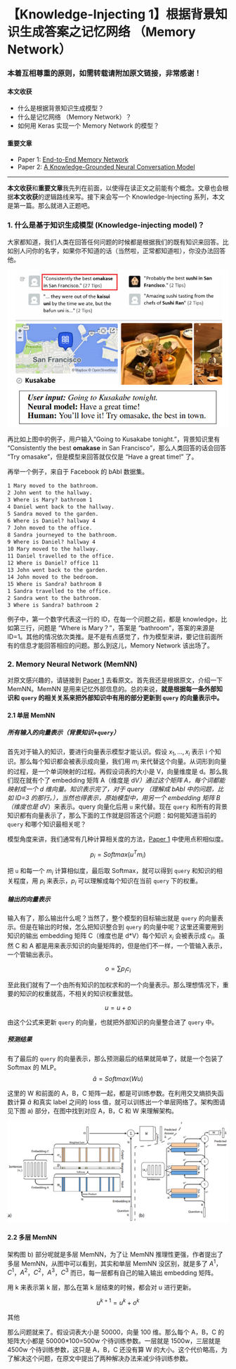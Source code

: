 # 【Knowledge-Injecting 1】根据背景知识生成答案之记忆网络 （Memory Network）

### 本着互相尊重的原则，如需转载请附加原文链接，非常感谢！


#### 本文收获
* 什么是根据背景知识生成模型？
* 什么是记忆网络 （Memory Network）？
* 如何用 Keras 实现一个 Memory Network 的模型？
#### 重要文章
* <span id = "paper1">Paper 1</span>: [End-to-End Memory Network](http://papers.nips.cc/paper/5846-end-to-end-memory-networks.pdf)
* <span id = "paper2">Paper 2</span>: [A Knowledge-Grounded Neural Conversation Model](https://isi.edu/~ghazvini/papers/Neural_conversational_model.pdf)
---
**本文收获**和**重要文章**我先列在前面，以使得在读正文之前能有个概念。文章也会根据**本文收获**的逻辑路线来写。接下来会写一个 Knowledge-Injecting 系列，本文是第一篇。那么就进入正题吧。

### 1. 什么是基于知识生成模型 (Knowledge-injecting model)？
大家都知道，我们人类在回答任何问题的时候都是根据我们的既有知识来回答。比如别人问你的名字，如果你不知道的话（当然啦，正常都知道啦），你没办法回答他。

![](https://github.com/tonywenuon/posters/blob/master/images/knowledge1/knowledge1.png?raw=true)

再比如上图中的例子，用户输入“Going to Kusakabe tonight.”，背景知识里有 “Consistently the best **omakase** in San Francisco”，那么人类回答的话会回答 “Try omasake”，但是模型来回答就仅仅是 “Have a great time!” 了。

再举一个例子，来自于 Facebook 的 bAbI 数据集。

```
1 Mary moved to the bathroom.
2 John went to the hallway.
3 Where is Mary? bathroom 1
4 Daniel went back to the hallway.
5 Sandra moved to the garden.
6 Where is Daniel? hallway 4
7 John moved to the office.
8 Sandra journeyed to the bathroom.
9 Where is Daniel? hallway 4
10 Mary moved to the hallway.
11 Daniel travelled to the office.
12 Where is Daniel? office 11
13 John went back to the garden.
14 John moved to the bedroom.
15 Where is Sandra? bathroom 8
1 Sandra travelled to the office.
2 Sandra went to the bathroom.
3 Where is Sandra? bathroom 2
```

例子中，第一个数字代表这一行的 ID，在每一个问题之前，都是 knowledge，比如第三行，问题是 “Where is Mary？”，答案是 “bathroom”，答案的来源是 ID=1。其他的情况依次类推。是不是有点感觉了，作为模型来讲，要记住前面所有的信息才能回答相应的问题。那么到这儿，Memory Network 该出场了。

### 2. Memory Neural Network (MemNN)
对原文感兴趣的，请链接到 [Paper 1](#paper1) 去看原文。首先我还是根据原文，介绍一下 MemNN。MemNN 是用来记忆外部信息的。总的来说，**就是根据每一条外部知识和 `query` 的相关关系来把外部知识中有用的部分更新到 `query` 的向量表示中。**

#### 2.1 单层 MemNN

##### 所有输入的向量表示（背景知识+`query`）

首先对于输入的知识，要进行向量表示模型才能认识。假设 $x_1,\dots,x_i$ 表示 i 个知识。那么每个知识都会被表示成向量，我们用 $m_i$ 来代替这个向量。从词形到向量的过程，是一个单词映射的过程。再假设词表的大小是 V，向量维度是 d。那么我们现在就有个了 embedding 矩阵 A（维度是 d*V）通过这个矩阵 A，每个词都能映射成一个 d 维向量。知识表示完了，对于 query （理解成 bAbI 中的问题，比如 ID=3 的那行。），当然也得表示，原始模型中，用另一个 embedding 矩阵 B（维度也是 d*V）来表示。query 向量化后用 `u` 来代替。现在 `query` 和所有的背景知识都有向量表示了，那么下面的工作就是回答这个问题：如何能知道当前的 `query` 和哪个知识最相关呢？

模型角度来讲，我们通常有几种计算相关度的方法，[Paper 1](#paper1) 中使用点积相似度。

$$p_i=Softmax(u^Tm_i)$$

把 `u` 和每一个 $m_i$ 计算相似度，最后取 Softmax，就可以得到 `query` 和知识的相关程度，用 $p_i$ 来表示，$p_i$ 可以理解成每个知识在当前 `query` 下的权重。

##### 输出的向量表示
输入有了，那么输出什么呢？当然了，整个模型的目标输出就是 `query` 的向量表示。但是在输出的时候，怎么把知识整合到 `query` 的向量中呢？这里还需要用到知识的输出 embedding 矩阵 C（维度也是 d*V）每个知识 $x_i$ 会被表示成 $c_i$。虽然 C 和 A 都是用来表示知识的向量矩阵的，但是他们不一样，一个管输入表示，一个管输出表示。

$$o=\sum p_ic_i$$

至此我们就有了一个由所有知识的加权求和的一个向量表示。那么理想情况下，重要的知识的权重就高，不相关的知识权重就低。

$$u=u+o$$

由这个公式来更新 `query` 的向量，也就把外部知识的向量整合进了 `query` 中。

##### 预测结果
有了最后的 `query` 的向量表示，那么预测最后的结果就简单了，就是一个包装了 Softmax 的 MLP。
$$\hat{a}=Softmax(Wu)$$

这里的 W 和前面的 A，B，C 矩阵一起，都是可训练参数。在利用交叉熵损失函数计算 $\hat{a}$ 和真实 label 之间的 loss 值，就可以训练出一个单层网络了。架构图请见下图 a) 部分，在图中找到对应 A，B，C 和 W 来理解架构。

![](https://github.com/tonywenuon/posters/blob/master/images/knowledge1/memnn.png?raw=true)

#### 2.2 多层 MemNN

架构图 b) 部分呢就是多层 MemNN，为了让 MemNN 推理性更强，作者提出了多层 MemNN，从图中可以看到，其实和单层 MemNN 没区别，就是多了 $A^1$，$C^1$，$A^2$，$C^2$，$A^3$，$C^3$ 而已，每一层都有自己的输入输出 embedding 矩阵。

用 k 来表示第 k 层，那么在第 k 层结束的时候，都会对 u 进行更新。

$$u^{k+1}=u^k+o^k$$

其他

那么问题就来了。假设词表大小是 50000，向量 100 维。那么每个 A，B，C 的矩阵大小都是 50000*100=500w 个待训练参数。一层就是 1500w，三层就是 4500w 个待训练参数，这只是 A，B，C 还没有算 W 的大小。这个代价略高，为了解决这个问题，在原文中提出了两种解决办法来减少待训练参数。
<!--stackedit_data:
eyJoaXN0b3J5IjpbLTEyODUyODkwNjEsLTg4ODU1MzU4MywtOD
I3NjAwMjM2LDU5MDYyODY2NCw3MzI0NTk0NDksODE5NzQ4NzQ1
XX0=
-->